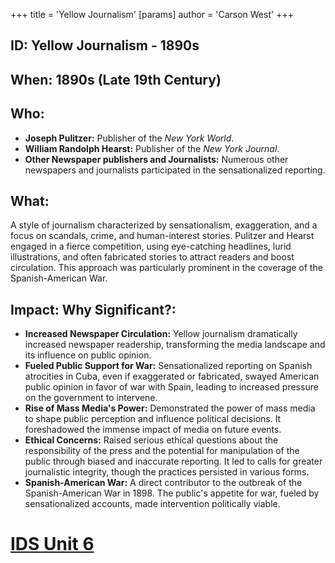 +++
 title = 'Yellow Journalism'
[params]
	author = 'Carson West'
+++
## ID: Yellow Journalism - 1890s

## When: 1890s (Late 19th Century)

## Who:
* **Joseph Pulitzer:** Publisher of the *New York World*.
* **William Randolph Hearst:** Publisher of the *New York Journal*.
* **Other Newspaper publishers and Journalists:**  Numerous other newspapers and journalists participated in the sensationalized reporting.


## What: 
A style of journalism characterized by sensationalism, exaggeration, and a focus on scandals, crime, and human-interest stories.  Pulitzer and Hearst engaged in a fierce competition, using eye-catching headlines, lurid illustrations, and often fabricated stories to attract readers and boost circulation. This approach was particularly prominent in the coverage of the Spanish-American War.

## Impact: Why Significant?:
* **Increased Newspaper Circulation:** Yellow journalism dramatically increased newspaper readership, transforming the media landscape and its influence on public opinion.
* **Fueled Public Support for War:** Sensationalized reporting on Spanish atrocities in Cuba, even if exaggerated or fabricated, swayed American public opinion in favor of war with Spain, leading to increased pressure on the government to intervene.
* **Rise of Mass Media's Power:** Demonstrated the power of mass media to shape public perception and influence political decisions.  It foreshadowed the immense impact of media on future events.
* **Ethical Concerns:** Raised serious ethical questions about the responsibility of the press and the potential for manipulation of the public through biased and inaccurate reporting.  It led to calls for greater journalistic integrity, though the practices persisted in various forms.
* **Spanish-American War:**  A direct contributor to the outbreak of the Spanish-American War in 1898.  The public's appetite for war, fueled by sensationalized accounts, made intervention politically viable.

# [IDS Unit 6](./../ids-unit-6/)